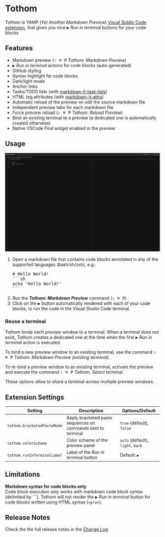 # Tothom

Tothom is YAMP (_Yet Another Markdown Preview_) [Visual Sutdio Code extension](https://marketplace.visualstudio.com/items?itemName=guicassolato.tothom),
that gives you nice <kbd>▶️</kbd> _Run in terminal_ buttons for your code blocks

## Features

- Markdown preview (<kbd>⇧ ⌘ P</kbd></kbd> _Tothom: Markdown Preview_)
- <kbd>▶️</kbd> _Run in terminal_ actions for code blocks (auto-generated)
- GitHub styling
- Syntax highlight for code blocks
- Dark/light mode
- Anchor links
- Tasks/TODO lists (with [markdown-it-task-lists](https://www.npmjs.com/package/markdown-it-task-lists))
- HTML tag attributes (with [markdown-it-attrs](https://www.npmjs.com/package/markdown-it-attrs))
- Automatic reload of the preview on edit the source markdown file
- Independent preview tabs for each markdown file
- Force preview reload (<kbd>⇧ ⌘ P</kbd></kbd> _Tothom: Reload Preview_)
- Bind an existing terminal to a preview (a dedicated one is automatically created otherwise)
- Native VSCode _Find_ widget enabled in the preview

## Usage

![Usage](./resources/usage.gif)

1. Open a markdown file that contains code blocks annotated in any of the supported languages (bash/sh/zsh), e.g.:
   <pre>
   # Hello World!
   ```sh
   echo 'Hello World!'
   ```
   </pre>
2. Run the **_Tothom: Markdown Preview_** command (<kbd>⇧ ⌘ P</kbd>)
3. Click on the <kbd>▶️</kbd> button automatically rendered with each of your code blocks, to run the code in the Visual Studio Code terminal.

### Reuse a terminal

Tothom binds each preview window to a terminal. When a terminal does not exist, Tothom creates a dedicated one at the time when the first <kbd>▶️</kbd> _Run in terminal_ action is executed.

To bind a new preview window to an existing terminal, use the command <kbd>⇧ ⌘ P</kbd> _Tothom: Markdown Preview (existing terminal)_.

To re-bind a preview window to an existing terminal, activate the preview and execute the command <kbd>⇧ ⌘ P</kbd> _Tothom: Select terminal_.

These options allow to share a terminal across multiple preview windows.

## Extension Settings

| Setting                     | Description                                                  | Options/Default                   |
|-----------------------------|--------------------------------------------------------------|-----------------------------------|
| `tothom.bracketedPasteMode` | Apply bracketed paste sequences on commands sent to terminal | `true` (default), `false`         |
| `tothom.colorScheme`        | Color scheme of the preview panel                            | `auto` (default), `light`, `dark` |
| `tothom.runInTerminalLabel` | Label of the _Run in terminal_ button                        | Default: `▶️`                      |

## Limitations

**Markdown syntax for code blocks only**<br/>
Code block execution only works with markdown code block syntax (delimited by ```).
Tothom will not render the <kbd>▶️</kbd> _Run in terminal_ button for code blocks written using HTML syntax (`<pre>`).

## Release Notes

Check the the full release notes in the [Change Log](./CHANGELOG.md).
